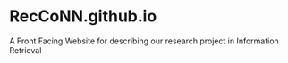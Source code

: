 # RecCoNN.github.io
A Front Facing Website for describing our research project in Information Retrieval
